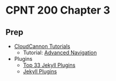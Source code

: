 # CPNT 200 Chapter 3
## Prep
- [CloudCannon Tutorials](https://learn.cloudcannon.com/)
  - Tutorial: [Advanced Navigation](https://learn.cloudcannon.com/jekyll/advanced-navigation/)
- Plugins
  - [Top 33 Jekyll Plugins](https://planetjekyll.github.io/plugins/top)
  - [Jekyll Plugins](http://www.jekyll-plugins.com/)
